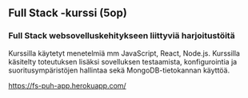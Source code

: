 
## Full Stack -kurssi (5op)
### Full Stack websovelluskehitykseen liittyviä harjoitustöitä

Kurssilla käytetyt menetelmiä mm JavaScript, React, Node.js. Kurssilla käsitelty toteutuksen lisäksi sovelluksen testaamista, konfigurointia ja suoritusympäristöjen hallintaa sekä MongoDB-tietokannan käyttöä.





https://fs-puh-app.herokuapp.com/
